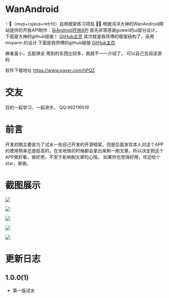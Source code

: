 # WanAndroid
✨🌟（mvp+rxjava+retrfit）自用框架练习项目 🌟✨
根据鸿洋大神的WanAndroid网站提供的开放API制作：[玩Android开放API](https://www.wanandroid.com/blog/show/2)
首先非常感谢goweii的ui部分设计，下面是大神的github链接！
[GitHub主页](https://github.com/goweii/WanAndroid)
其次就是我师傅的框架结构了，采用 mvparm 的设计
下面是我师傅的github链接
[GitHub主页](https://github.com/BakerJQ)

麻雀虽小，五脏俱全
用到的东西比较多，我就不一一介绍了。
可以自己去阅读源码

软件下载地址
https://www.pgyer.com/hPQZ





# 交友
目的一起学习，一起进步。
QQ:992116519



# 前言

开发初期主要是为了试水一些自己开发的开源框架，但是后面发现本人对这个APP的使用频率还是挺高的，在坐地铁的时候都会拿出来刷一刷文章。所以决定把这个APP做好看，做好用，不至于影响刷文章的心情。
如果你也觉得好用，欢迎给个star，谢谢。


# 截图展示

![](https://upload-images.jianshu.io/upload_images/9231307-be0daaeb178e2add.png?imageMogr2/auto-orient/strip%7CimageView2/2/w/1000/format/webp)

![](https://upload-images.jianshu.io/upload_images/9231307-005e8928ae00920b.png?imageMogr2/auto-orient/strip%7CimageView2/2/w/1000/format/webp)

![](https://upload-images.jianshu.io/upload_images/9231307-21b76c1e5591d7ae.png?imageMogr2/auto-orient/strip%7CimageView2/2/w/1000/format/webp)

![](https://upload-images.jianshu.io/upload_images/9231307-4aee4e6eaa53dd9d.png?imageMogr2/auto-orient/strip%7CimageView2/2/w/1000/format/webp)

![](https://upload-images.jianshu.io/upload_images/9231307-abebdbc1e202a53d.png?imageMogr2/auto-orient/strip%7CimageView2/2/w/1000/format/webp)


# 更新日志

## 1.0.0(1)

- 第一版试水

